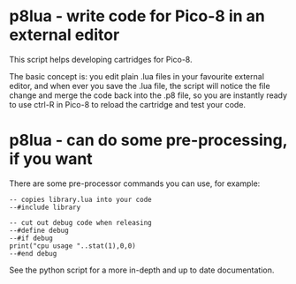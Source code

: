 # p8lua - write code for Pico-8 in an external editor

This script helps developing cartridges for Pico-8.

The basic concept is: you edit plain .lua files in your favourite external editor, and when ever you save the .lua file, the script will notice the file change and merge the code back into the .p8 file, so you are instantly ready to use ctrl-R in Pico-8 to reload the cartridge and test your code.

# p8lua - can do some pre-processing, if you want

There are some pre-processor commands you can use, for example:

```
-- copies library.lua into your code
--#include library

-- cut out debug code when releasing
--#define debug
--#if debug
print("cpu usage "..stat(1),0,0)
--#end debug

```

See the python script for a more in-depth and up to date documentation.
